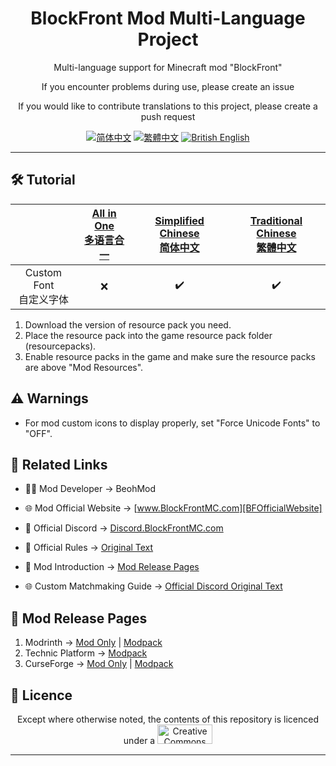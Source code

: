 <div align="center">

# BlockFront Mod Multi-Language Project

Multi-language support for Minecraft mod "BlockFront"

If you encounter problems during use, please create an issue

If you would like to contribute translations to this project, please create a push request

[![简体中文][SChinese-for-the-badge]][SChinese] [![繁體中文][TChinese-for-the-badge]][TChinese] [![British English][BrEnglish-for-the-badge]][BrEnglish]

</div>

***

## 🛠️ Tutorial

<div align="center">

|                           | [All in One<br>多语言合一](https://modrinth.com/resourcepack/blockfront-mod-multi-language-project-all) | [Simplified Chinese<br>简体中文](https://modrinth.com/resourcepack/blockfront-mod-multi-language-project-schinese) | [Traditional Chinese<br>繁體中文](https://modrinth.com/resourcepack/blockfront-mod-multi-language-project-tchinese) |
| :-----------------------: | :-----------------------------------------------------------------------------------------------------: | :----------------------------------------------------------------------------------------------------------------: | :-----------------------------------------------------------------------------------------------------------------: |
| Custom Font<br>自定义字体 |                                                    ❌                                                    |                                                         ✔️                                                          |                                                          ✔️                                                          |

</div>

1. Download the version of resource pack you need.
2. Place the resource pack into the game resource pack folder (resourcepacks).
3. Enable resource packs in the game and make sure the resource packs are above "Mod Resources".

## ⚠️ Warnings

- For mod custom icons to display properly, set "Force Unicode Fonts" to "OFF".

## 🔗 Related Links

- 🧑‍💻 Mod Developer → BeohMod

- 🌐 Mod Official Website → [www.BlockFrontMC.com][BFOfficialWebsite]

- 💬 Official Discord → [Discord.BlockFrontMC.com][BFOfficialDiscord]

- 📄 Official Rules → [Original Text][BFOfficialRules-OfficialWebsite]

- 📄 Mod Introduction → [Mod Release Pages](#-mod-release-pages)

- 🌐 Custom Matchmaking Guide → [Official Discord Original Text][BFCustomMatchmakingGuide-DiscordForum]

## 🔗 Mod Release Pages

1. Modrinth → [Mod Only][BFModrinth] | [Modpack][BFModpackModrinth]
2. Technic Platform → [Modpack][BFModpackTechnic]
3. CurseForge → [Mod Only][BFCurseForge] | [Modpack][BFModpackCurseForge]

## 🤝 Licence

<div align="center">

Except where otherwise noted, the contents of this repository is licenced under a
<a href="https://creativecommons.org/licenses/by-nc-sa/4.0/"><img src="http://mirrors.creativecommons.org/presskit/buttons/88x31/png/by-nc-sa.png" alt="Creative Commons Attribution 4.0 International Licence，CC BY-NC-SA 4.0" width="88" height="31" /></a>

</div>

***

[BFCurseForge]: https://www.curseforge.com/minecraft/mc-mods/blockfront-world-war-ii
[BFCustomMatchmakingGuide-DiscordForum]: https://discord.com/channels/899063859539759154/1090433325564432495/1090433325564432495
[BFModpackCurseForge]: https://www.curseforge.com/minecraft/modpacks/blockfront-world-war-ii
[BFModpackModrinth]: https://modrinth.com/modpack/blockfront-mod-pack
[BFModpackTechnic]: https://www.technicpack.net/modpack/blockfront-official-modpack.1957622
[BFModrinth]: https://modrinth.com/mod/blockfront
[BFOfficialDiscord]: https://discord.blockfrontmc.com
[BFOfficialRules-OfficialWebsite]: https://www.blockfrontmc.com/rules
[BFOfficialWebsite]: https://www.blockfrontmc.com
[BrEnglish-for-the-badge]: https://img.shields.io/badge/Language-British_English-012169?style=for-the-badge
[BrEnglish]: README/README.en-gb.md
[SChinese-for-the-badge]: https://img.shields.io/badge/%E8%AF%AD%E8%A8%80-%E7%AE%80%E4%BD%93%E4%B8%AD%E6%96%87-ee1620?style=for-the-badge
[SChinese]: README/README.zh-cn.md
[TChinese-for-the-badge]: https://img.shields.io/badge/%E8%AA%9E%E8%A8%80-%E7%B9%81%E9%AB%94%E4%B8%AD%E6%96%87-ee1620?style=for-the-badge
[TChinese]: README/README.zh-tw.md
